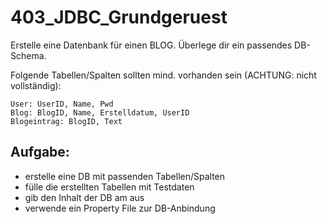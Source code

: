 # 403_JDBC_Grundgeruest

Erstelle eine Datenbank für einen BLOG. Überlege dir ein passendes DB-Schema.

Folgende Tabellen/Spalten sollten mind. vorhanden sein (ACHTUNG: nicht vollständig):
```
User: UserID, Name, Pwd
Blog: BlogID, Name, Erstelldatum, UserID
Blogeintrag: BlogID, Text
```

## Aufgabe:
- erstelle eine DB mit passenden Tabellen/Spalten
- fülle die erstellten Tabellen mit Testdaten
- gib den Inhalt der DB am aus
- verwende ein Property File zur DB-Anbindung
